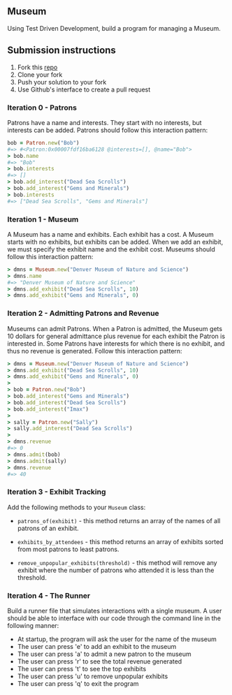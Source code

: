 ## Museum
Using Test Driven Development, build a program for managing a Museum.

## Submission instructions

1. Fork this [repo](https://github.com/turingschool-examples/museum)
2. Clone your fork
3. Push your solution to your fork
4. Use Github's interface to create a pull request

### Iteration 0 - Patrons

Patrons have a name and interests. They start with no interests, but interests can be added. Patrons should follow this interaction pattern:

```ruby
bob = Patron.new("Bob")
#=> #<Patron:0x00007fdf16ba6128 @interests=[], @name="Bob">
> bob.name
#=> "Bob"
> bob.interests
#=> []
> bob.add_interest("Dead Sea Scrolls")
> bob.add_interest("Gems and Minerals")
> bob.interests
#=> ["Dead Sea Scrolls", "Gems and Minerals"]
```

### Iteration 1 - Museum

A Museum has a name and exhibits. Each exhibit has a cost. A Museum starts with no exhibits, but exhibits can be added. When we add an exhibit, we must specify the exhibit name and the exhibit cost. Museums should follow this interaction pattern:

```ruby
> dmns = Museum.new("Denver Museum of Nature and Science")
> dmns.name
#=> "Denver Museum of Nature and Science"
> dmns.add_exhibit("Dead Sea Scrolls", 10)
> dmns.add_exhibit("Gems and Minerals", 0)
```

### Iteration 2 - Admitting Patrons and Revenue

Museums can admit Patrons. When a Patron is admitted, the Museum gets 10 dollars for general admittance plus revenue for each exhibit the Patron is interested in. Some Patrons have interests for which there is no exhibit, and thus no revenue is generated. Follow this interaction pattern:

```ruby
> dmns = Museum.new("Denver Museum of Nature and Science")
> dmns.add_exhibit("Dead Sea Scrolls", 10)
> dmns.add_exhibit("Gems and Minerals", 0)
>
> bob = Patron.new("Bob")
> bob.add_interest("Gems and Minerals")
> bob.add_interest("Dead Sea Scrolls")
> bob.add_interest("Imax")
>
> sally = Patron.new("Sally")
> sally.add_interest("Dead Sea Scrolls")
>
> dmns.revenue
#=> 0
> dmns.admit(bob)
> dmns.admit(sally)
> dmns.revenue
#=> 40
```

### Iteration 3 - Exhibit Tracking

Add the following methods to your `Museum` class:

* `patrons_of(exhibit)` - this method returns an array of the names of all patrons of an exhibit.

* `exhibits_by_attendees` - this method returns an array of exhibits sorted from most patrons to least patrons.

* `remove_unpopular_exhibits(threshold)` - this method will remove any exhibit where the number of patrons who attended it is less than the threshold.

### Iteration 4 - The Runner

Build a runner file that simulates interactions with a single museum. A user should be able to interface with our code through the command line in the following manner:

* At startup, the program will ask the user for the name of the museum
* The user can press 'e' to add an exhibit to the museum
* The user can press 'a' to admit a new patron to the museum
* The user can press 'r' to see the total revenue generated
* The user can press 't' to see the top exhibits
* The user can press 'u' to remove unpopular exhibits
* The user can press 'q' to exit the program
